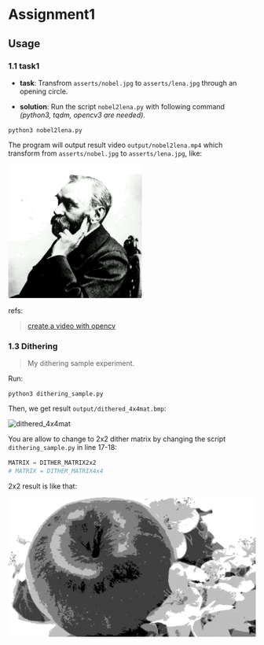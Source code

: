 # Assignment1

## Usage



### 1.1 task1

- **task**: Transfrom `asserts/nobel.jpg` to `asserts/lena.jpg` through an opening circle.

- **solution**: Run the script `nobel2lena.py` with following command *(python3, tqdm, opencv3 are needed)*.

```shell
python3 nobel2lena.py
```

The program will output result video `output/nobel2lena.mp4` which transform from `asserts/nobel.jpg` to `asserts/lena.jpg`, like:

![nobel2lena_output](asserts/nobel2lena.GIF)

refs:

>  [create a video with opencv](https://docs.opencv.org/3.4.3/d7/d9e/tutorial_video_write.html)



### 1.3 Dithering

> My dithering sample experiment.

Run:

```shell
python3 dithering_sample.py
```

Then, we get result `output/dithered_4x4mat.bmp`:

![dithered_4x4mat](asserts/dithered_4x4mat.bmp)

You are allow to change to 2x2 dither matrix by changing the script `dithering_sample.py` in line 17-18:

```python
MATRIX = DITHER_MATRIX2x2
# MATRIX = DITHER_MATRIX4x4
```

2x2 result is like that:

![dithered_2x2mat](asserts/dithered_2x2mat.bmp)

